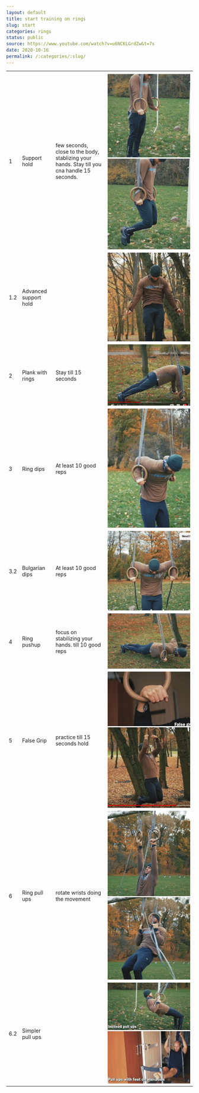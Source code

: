 ```yaml
---
layout: default
title: start training on rings
slug: start
categories: rings
status: public
source: https://www.youtube.com/watch?v=u6NCKLGrdZw&t=7s
date: 2020-10-16
permalink: /:categories/:slug/
---
```

| |  |  |  |
| -- | -- | ------------- | --: |
| 1 | Support hold  | few seconds, close to the body, stablizing your hands. Stay till you cna handle 15 seconds. | ![](/assets/images/rings/start01.png) ![](/assets/images/rings/start02.png) |
| 1.2 | Advanced support hold  |  | ![](/assets/images/rings/start03.png) |
| 2 | Plank with rings  | Stay till 15 seconds | ![](/assets/images/rings/start04.png) |
| 3 | Ring dips  | At least 10 good reps | ![](/assets/images/rings/start05.png) |
| 3.2 | Bulgarian dips  | At least 10 good reps | ![](/assets/images/rings/start06.png) |
| 4 | Ring pushup  | focus on stabilizing your hands. till 10 good reps | ![](/assets/images/rings/start07.png) |
| 5 | False Grip  | practice till 15 seconds hold | ![](/assets/images/rings/start08.png) ![](/assets/images/rings/start09.png) |
| 6 | Ring pull ups  | rotate wrists doing the movement | ![](/assets/images/rings/start10.png) ![](/assets/images/rings/start11.png) |
| 6.2 | Simpler pull ups |  | ![](/assets/images/rings/start12.png) ![](/assets/images/rings/start13.png) |

